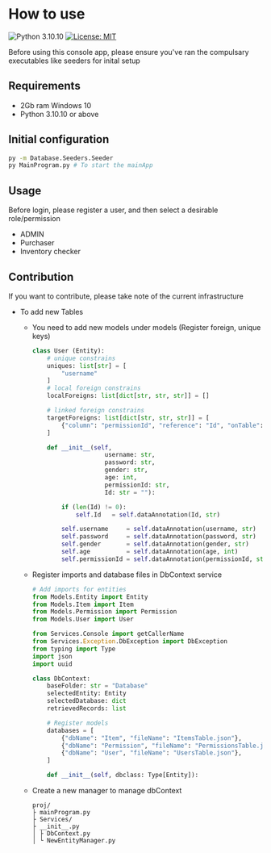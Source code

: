 # How to use
![Python 3.10.10](https://img.shields.io/badge/python-3.10.10-blue.svg)
[![License: MIT](https://img.shields.io/badge/License-MIT-yellow.svg)](https://opensource.org/licenses/MIT)

Before using this console app, please ensure you've ran the compulsary executables like seeders for inital setup

## Requirements

- 2Gb ram Windows 10
- Python 3.10.10 or above

## Initial configuration

```bash
py -m Database.Seeders.Seeder
py MainProgram.py # To start the mainApp
```

## Usage
Before login, please register a user, and then select a desirable role/permission

- ADMIN
- Purchaser
- Inventory checker

## Contribution
If you want to contribute, please take note of the current infrastructure
- To add new Tables 
    - You need to add new models under models (Register foreign, unique keys)
        ```python
        class User (Entity):
            # unique constrains
            uniques: list[str] = [
                "username"
            ]
            # local foreign constrains
            localForeigns: list[dict[str, str, str]] = []
        
            # linked foreign constrains
            targetForeigns: list[dict[str, str, str]] = [
                {"column": "permissionId", "reference": "Id", "onTable": "Permission"}
            ]
        
            def __init__(self,
                            username: str,
                            password: str,
                            gender: str,
                            age: int,
                            permissionId: str,
                            Id: str = ""):
        
                if (len(Id) != 0):
                    self.Id   = self.dataAnnotation(Id, str)
        
                self.username     = self.dataAnnotation(username, str)
                self.password     = self.dataAnnotation(password, str)
                self.gender       = self.dataAnnotation(gender, str)
                self.age          = self.dataAnnotation(age, int)
                self.permissionId = self.dataAnnotation(permissionId, str)
        ```

    - Register imports and database files in DbContext service
        ```python
        # Add imports for entities
        from Models.Entity import Entity
        from Models.Item import Item
        from Models.Permission import Permission
        from Models.User import User

        from Services.Console import getCallerName
        from Services.Exception.DbException import DbException
        from typing import Type
        import json
        import uuid

        class DbContext:
            baseFolder: str = "Database"
            selectedEntity: Entity
            selectedDatabase: dict
            retrievedRecords: list

            # Register models
            databases = [
                {"dbName": "Item", "fileName": "ItemsTable.json"},
                {"dbName": "Permission", "fileName": "PermissionsTable.json"},
                {"dbName": "User", "fileName": "UsersTable.json"},
            ]

            def __init__(self, dbclass: Type[Entity]):
        ```

    - Create a new manager to manage dbContext
        ```
        proj/
        ├ mainProgram.py
        ├ Services/
        ├ __init__.py
        │ ├ DbContext.py
        │ └ NewEntityManager.py
        ```